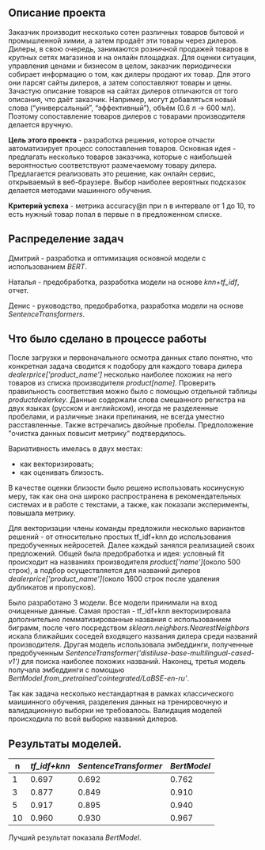 ## Описание проекта
Заказчик производит несколько сотен различных товаров бытовой и промышленной химии, а затем продаёт эти товары через дилеров. Дилеры, в свою очередь, занимаются розничной продажей товаров в крупных сетях магазинов и на онлайн площадках. Для оценки ситуации, управления ценами и бизнесом в целом, заказчик периодически собирает информацию о том, как дилеры продают их товар. Для этого они парсят сайты дилеров, а затем сопоставляют товары и цены. Зачастую описание товаров на сайтах дилеров отличаются от того описания, что даёт заказчик. Например, могут добавляться новый слова (“универсальный”, “эффективный”), объём (0.6 л -> 600 мл). Поэтому сопоставление товаров дилеров с товарами производителя делается вручную.

**Цель этого проекта** - разработка решения, которое отчасти автоматизирует процесс сопоставления товаров. Основная идея - предлагать несколько товаров заказчика, которые с наибольшей вероятностью соответствуют размечаемому товару дилера. Предлагается реализовать это решение, как онлайн сервис, открываемый в веб-браузере. Выбор наиболее вероятных подсказок делается методами машинного обучения.

**Критерий успеха** - метрика accuracy@n при n в интервале от 1 до 10, то есть нужный товар попал в первые n в предложенном списке.

## Распределение задач

Дмитрий - разработка и оптимизация основной модели с использованием *BERT*.

Наталья - предобработка, разработка модели на основе *knn+tf_idf*, отчет.

Денис - руководство, предобработка, разработка модели на основе *SentenceTransformers*.

## Что было сделано в процессе работы

После загрузки и первоначального осмотра данных стало понятно, что конкретная задача сводится к подобору для каждого товара дилера *dealerprice['product_name']* несколько наиболее похожих на него товаров из списка производителя *product[name]*. Проверить правильность соответствия можно было с помощью отдельной таблицы *productdealerkey*. Данные содержали слова смешанного регистра на двух языках (русском и английском), иногда не разделенные пробелами, и различные знаки препинания, не всегда уместно расставленные. Также встречались двойные пробелы. Предположение "очистка данных повысит метрику" подтвердилось. 

Вариативность имелась в двух местах:
- как векторизировать;
- как оценивать близость.

В качестве оценки близости было решено использовать косинусную меру, так как она она широко распространена в рекомендательных системах и в работе с текстами, а также, как показали эксперименты, повышала метрику.

Для векторизации члены команды предложили несколько вариантов решений - от относительно простых tf_idf+knn до использования предобученных нейросетей. Далее каждый занялся реализацией своих предложений. Общей была предобработка и идея: условный fit происходит на названиях производителя *product['name']*(около 500 строк), а подбор осуществляется для названий дилеров *dealerprice['product_name']*(около 1600 строк после удаления дубликатов и пропусков).

Было разработано 3 модели. Все модели принимали на вход очищенные данные.
Самая простая - tf_idf+knn векторизировала дополнительно лемматизированные названия с использованием биграмм, после чего посредством *sklearn.neighbors.NearestNeighbors* искала ближайших соседей входящего названия дилера среди названий производителя.
Другая модель использовала эмбеддинги, полученные предобученным *SentenceTransformer('distiluse-base-multilingual-cased-v1')* для поиска наиболее похожих названий. Наконец, третья модель получала эмбеддинги с помощью *BertModel.from_pretrained'cointegrated/LaBSE-en-ru'*.

Так как задача несколько нестандартная в рамках классического маишинного обучения, разделения данных на тренировочную и валидационную выборки не требовалось. Валидация моделей происходила по всей выборке названий дилеров.

## Результаты моделей.

|n|*tf_idf+knn*|*SentenceTransformer*|*BertModel*|
|-|-|-|-|
|1|0.697|0.692|0.762|
|3|0.877|0.849|0.910|
|5|0.917|0.895|0.940|
|10|0.960|0.930|0.967|

Лучший результат показала *BertModel*.
